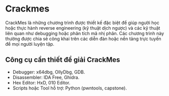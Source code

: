 # Crackmes
CrackMes là những chương trình được thiết kế đặc biệt để giúp người học hoặc thực hành reverse engineering (kỹ thuật dịch ngược) và các kỹ thuật liên quan như debugging hoặc phân tích mã nhị phân. Các chương trình này thường được chia sẻ công khai trên các diễn đàn hoặc nền tảng trực tuyến để mọi người luyện tập.
## Công cụ cần thiết để giải CrackMes
- Debugger: x64dbg, OllyDbg, GDB.
- Disassembler: IDA Free, Ghidra.
- Hex Editor: HxD, 010 Editor.
- Scripts hoặc Tool hỗ trợ: Python (pwntools, capstone).
